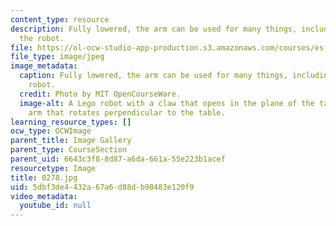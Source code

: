 ```yaml
---
content_type: resource
description: Fully lowered, the arm can be used for many things, including lifting
  the robot.
file: https://ol-ocw-studio-app-production.s3.amazonaws.com/courses/es-293-lego-robotics-spring-2007/5dbf3de4432a67a6d88db98483e120f9_0278.jpg
file_type: image/jpeg
image_metadata:
  caption: Fully lowered, the arm can be used for many things, including lifting the
    robot.
  credit: Photo by MIT OpenCourseWare.
  image-alt: A Lego robot with a claw that opens in the plane of the table, and an
    arm that rotates perpendicular to the table.
learning_resource_types: []
ocw_type: OCWImage
parent_title: Image Gallery
parent_type: CourseSection
parent_uid: 6643c3f8-8d87-a6da-661a-55e223b1acef
resourcetype: Image
title: 0278.jpg
uid: 5dbf3de4-432a-67a6-d88d-b98483e120f9
video_metadata:
  youtube_id: null
---
```

